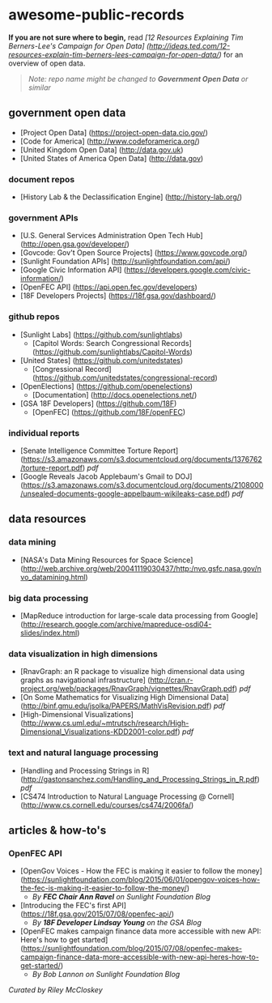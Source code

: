 # awesome-public-records
**If you are not sure where to begin,** read *[12 Resources Explaining Tim Berners-Lee's Campaign for Open Data] (http://ideas.ted.com/12-resources-explain-tim-berners-lees-campaign-for-open-data/)* for an overview of open data.

> _Note: repo name might be changed to **Government Open Data** or similar_



## government open data
- [Project Open Data] (https://project-open-data.cio.gov/)
- [Code for America] (http://www.codeforamerica.org/)
- [United Kingdom Open Data] (http://data.gov.uk)
- [United States of America Open Data] (http://data.gov)

### document repos
- [History Lab & the Declassification Engine] (http://history-lab.org/)

### government APIs
- [U.S. General Services Administration Open Tech Hub] (http://open.gsa.gov/developer/)
- [Govcode: Gov't Open Source Projects] (https://www.govcode.org/)
- [Sunlight Foundation APIs] (http://sunlightfoundation.com/api/)
- [Google Civic Information API] (https://developers.google.com/civic-information/)
- [OpenFEC API] (https://api.open.fec.gov/developers)
- [18F Developers Projects] (https://18f.gsa.gov/dashboard/)

### github repos
- [Sunlight Labs] (https://github.com/sunlightlabs)
  - [Capitol Words: Search Congressional Records] (https://github.com/sunlightlabs/Capitol-Words)
- [United States] (https://github.com/unitedstates)
  - [Congressional Record] (https://github.com/unitedstates/congressional-record)
- [OpenElections] (https://github.com/openelections)
  - [Documentation] (http://docs.openelections.net/)
- [GSA 18F Developers] (https://github.com/18F)
  - [OpenFEC] (https://github.com/18F/openFEC)

### individual reports
- [Senate Intelligence Committee Torture Report] (https://s3.amazonaws.com/s3.documentcloud.org/documents/1376762/torture-report.pdf) *pdf*
- [Google Reveals Jacob Applebaum's Gmail to DOJ] (https://s3.amazonaws.com/s3.documentcloud.org/documents/2108000/unsealed-documents-google-appelbaum-wikileaks-case.pdf) *pdf*

## data resources

### data mining
- [NASA's Data Mining Resources for Space Science] (http://web.archive.org/web/20041119030437/http:/nvo.gsfc.nasa.gov/nvo_datamining.html)

### big data processing
- [MapReduce introduction for large-scale data processing from Google] (http://research.google.com/archive/mapreduce-osdi04-slides/index.html)

### data visualization in high dimensions
- [RnavGraph: an R package to visualize high dimensional data using graphs as navigational infrastructure] (http://cran.r-project.org/web/packages/RnavGraph/vignettes/RnavGraph.pdf) *pdf*
- [On Some Mathematics for Visualizing High Dimensional Data] (http://binf.gmu.edu/jsolka/PAPERS/MathVisRevision.pdf) *pdf*
- [High-Dimensional Visualizations] (http://www.cs.uml.edu/~mtrutsch/research/High-Dimensional_Visualizations-KDD2001-color.pdf) *pdf*

### text and natural language processing
- [Handling and Processing Strings in R] (http://gastonsanchez.com/Handling_and_Processing_Strings_in_R.pdf) *pdf*
- [CS474 Introduction to Natural Language Processing @ Cornell] (http://www.cs.cornell.edu/courses/cs474/2006fa/)
 
## articles & how-to's
### OpenFEC API
- [OpenGov Voices - How the FEC is making it easier to follow the money] (https://sunlightfoundation.com/blog/2015/06/01/opengov-voices-how-the-fec-is-making-it-easier-to-follow-the-money/)
  - *By __FEC Chair Ann Ravel__ on Sunlight Foundation Blog*
- [Introducing the FEC's first API] (https://18f.gsa.gov/2015/07/08/openfec-api/)
  - *By __18F Developer Lindsay Young__ on the GSA Blog*
- [OpenFEC makes campaign finance data more accessible with new API: Here's how to get started] (https://sunlightfoundation.com/blog/2015/07/08/openfec-makes-campaign-finance-data-more-accessible-with-new-api-heres-how-to-get-started/)
  - *By Bob Lannon on Sunlight Foundation Blog*


*Curated by Riley McCloskey*
